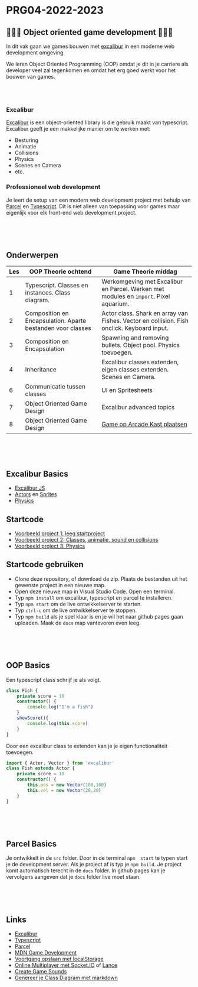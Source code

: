 # PRG04-2022-2023

## 👾👾👾 Object oriented game development 👾👾👾

In dit vak gaan we games bouwen met [excalibur](https://excaliburjs.com) in een moderne web development omgeving.

We leren Object Oriented Programming (OOP) omdat je dit in je carriere als developer veel zal tegenkomen en omdat het erg goed werkt voor het bouwen van games.

<br>
<Br>

### Excalibur

[Excalibur](https://excaliburjs.com) is een object-oriented library is die gebruik maakt van typescript. Excalibur geeft je een makkelijke manier om te werken met:

- Besturing
- Animatie
- Collisions
- Physics
- Scenes en Camera
- etc.

### Professioneel web development

Je leert de setup van een modern web development project met behulp van [Parcel](https://parceljs.org) en [Typescript](https://www.typescriptlang.org). Dit is niet alleen van toepassing voor games maar eigenlijk voor elk front-end web development project.

<br>
<br>
<br>

## Onderwerpen

| Les | OOP Theorie ochtend | Game Theorie middag | 
|------|---------|----------|
| 1 | Typescript. Classes en instances. Class diagram. | Werkomgeving met Excalibur en Parcel. Werken met modules en `import`. Pixel aquarium. | 
| 2 | Composition en Encapsulation. Aparte bestanden voor classes | Actor class. Shark en array van Fishes. Vector en collision. Fish onclick. Keyboard input. | 
| 3 | Composition en Encapsulation | Spawning and removing bullets. Object pool. Physics toevoegen. |
| 4 | Inheritance | Excalibur classes extenden, eigen classes extenden. Scenes en Camera. |
| 6 | Communicatie tussen classes | UI en Spritesheets | 
| 7 | Object Oriented Game Design | Excalibur advanced topics |
| 8 | Object Oriented Game Design | [Game op Arcade Kast plaatsen](https://github.com/HR-CMGT/PRG04-2021-2022-controller) | 



<br>
<br>
<br>

## Excalibur Basics

- [Excalibur JS](https://excaliburjs.com)
- [Actors](https://excaliburjs.com/docs/actors) en [Sprites](https://excaliburjs.com/docs/sprites)
- [Physics](https://excaliburjs.com/docs/physics)

## Startcode

- [Voorbeeld project 1: leeg startproject](./startcode/)
- [Voorbeeld project 2: Classes, animatie, sound en collisions](./startcode-classes/)
- [Voorbeeld project 3: Physics](./startcode-physics/)

## Startcode gebruiken

- Clone deze repository, of download de zip. Plaats de bestanden uit het gewenste project in een nieuwe map.
- Open deze nieuwe map in Visual Studio Code. Open een terminal.
- Typ `npm install` om excalibur, typescript en parcel te installeren.
- Typ `npm start` om de live ontwikkelserver te starten.
- Typ `ctrl-c` om de live ontwikkelserver te stoppen.
- Typ `npm build` als je spel klaar is en je wil het naar github pages gaan uploaden. Maak de `docs` map vantevoren even leeg.

<br>
<br>
<br>

## OOP Basics

Een typescript class schrijf je als volgt.

```typescript
class Fish {
    private score = 10
    constructor() {
        console.log("I'm a fish")
    }
    showScore(){
        console.log(this.score)
    }
}
```

Door een excalibur class te extenden kan je je eigen functionaliteit toevoegen.

```typescript
import { Actor, Vector } from 'excalibur'
class Fish extends Actor {
    private score = 10
    constructor() {
        this.pos = new Vector(100,100)
        this.vel = new Vector(20,20)
    }
}
```

<br>
<br>
<br>

## Parcel Basics

Je ontwikkelt in de `src` folder. Door in de terminal `npm  start` te typen start je de development server. Als je project af is typ je `npm build`. Je project komt automatisch terecht in de `docs` folder. In github pages kan je vervolgens aangeven dat je `docs` folder live moet staan.

<br>
<br>
<br>

## Links

- [Excalibur](https://excaliburjs.com)
- [Typescript](https://www.typescriptlang.org)
- [Parcel](https://parceljs.org)
- [MDN Game Development](https://developer.mozilla.org/en-US/docs/Games)
- [Voortgang opslaan met localStorage](https://developer.mozilla.org/en-US/docs/Web/API/Window/localStorage)
- [Online Multiplayer met Socket.IO](https://socket.io) of [Lance](https://lance-gg.github.io)
- [Create Game Sounds](https://sfxr.me)
- [Genereer je Class Diagram met markdown](https://mermaid-js.github.io/mermaid-live-editor/edit#pako:eNp9ks1uwyAMgF8F-bStzQtEO037uewwqVcuTvBatPAjA1Kjru--pBSUZto4IPRhPhvDCXqnCFroBwzhWeOe0UgrrZjGGxoSD00jnlLXDbSCrzocSuTOs44kHr8rX9OiyDuXbFl1ymQeG5tMRyxC75gW-EMftfDTtGDJK4x0d79Ayll6d6i03Rd-vk2Yi6gZm5LPE6kCf5k3fnD-D-F81_91za1udT53qBpKA45rMFagKER2Y_XBFgyxQa2mR7yIJMQDGZLQTkuF_CVB2jkuV_KidHQM7ScOgbaAKbrdaHtoIycqQdePcI06_wCsKKak)